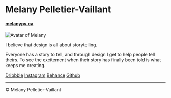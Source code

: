 # Melany Pelletier-Vaillant

#### [melanypv.ca](http://melanypv.ca)

![Avatar of Melany](images/melany-avatar.png)

I believe that design is all about storytelling.


Everyone has a story to tell, and through design I get to help people tell theirs. To see the excitement when their story has finally been told is what keeps me creating.


[Dribbble](https://www.dribbble.com/melanypelletier)
[Instagram](https://www.instagram.com/melany.pv)
[Behance](https://www.behance.net/melanypv)
[Github](https;//www.github.com/mpelletiervaillant)

---

© Mélany Pelletier-Vaillant
